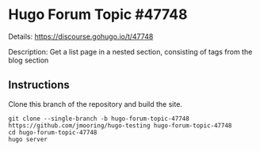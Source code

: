 # Hugo Forum Topic #47748

Details: <https://discourse.gohugo.io/t/47748>

Description: Get a list page in a nested section, consisting of tags from the blog section

## Instructions

Clone this branch of the repository and build the site.

```text
git clone --single-branch -b hugo-forum-topic-47748 https://github.com/jmooring/hugo-testing hugo-forum-topic-47748
cd hugo-forum-topic-47748
hugo server
```
